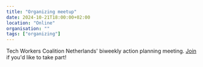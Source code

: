 ```yaml
---
title: "Organizing meetup"
date: 2024-10-21T18:00:00+02:00
location: "Online"
organisation: ""
tags: ["organizing"]
---
```


Tech Workers Coalition Netherlands' biweekly action planning meeting. [Join](join) if you'd like to take part!
